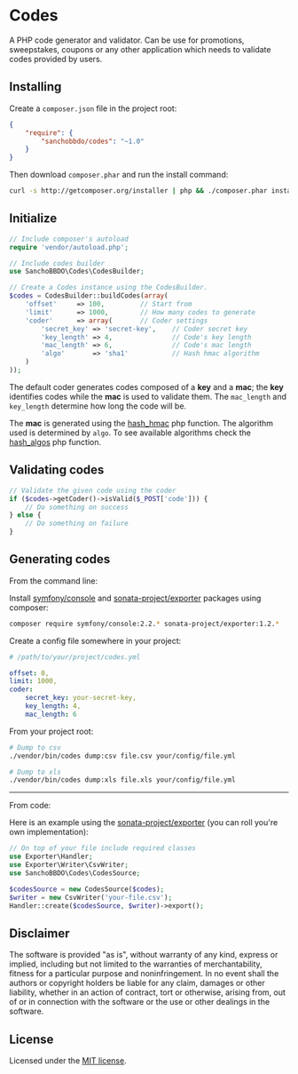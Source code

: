 Codes
=====

A PHP code generator and validator. Can be use for promotions, sweepstakes,
coupons or any other application which needs to validate codes provided by
users.

Installing
----------

Create a ```composer.json``` file in the project root:

```json
{
    "require": {
        "sanchobbdo/codes": "~1.0"
    }
}
```

Then download ```composer.phar``` and run the install command:

```bash
curl -s http://getcomposer.org/installer | php && ./composer.phar install
```

Initialize
----------

```php
// Include composer's autoload
require 'vendor/autoload.php';

// Include codes builder
use SanchoBBDO\Codes\CodesBuilder;

// Create a Codes instance using the CodesBuilder.
$codes = CodesBuilder::buildCodes(array(
    'offset'     => 100,         // Start from
    'limit'      => 1000,        // How many codes to generate
    'coder'      => array(       // Coder settings
        'secret_key' => 'secret-key',    // Coder secret key
        'key_length' => 4,               // Code's key length
        'mac_length' => 6,               // Code's mac length
        'algo'       => 'sha1'           // Hash hmac algorithm
    )
));
```

The default coder generates codes composed of a **key** and a **mac**; the
**key** identifies codes while the **mac** is used to validate them. The
```mac_length``` and ```key_length``` determine how long the code will be.

The **mac** is generated using the [hash_hmac][hash_hmac] php function. The
algorithm used is determined by ```algo```. To see available algorithms check
the [hash_algos][hash_algos] php function.

Validating codes
----------------

```php
// Validate the given code using the coder
if ($codes->getCoder()->isValid($_POST['code'])) {
    // Do something on success
} else {
    // Do something on failure
}
```

Generating codes
----------------

From the command line:

Install [symfony/console][symfony_console] and
[sonata-project/exporter][sp_exporter] packages using composer:

```bash
composer require symfony/console:2.2.* sonata-project/exporter:1.2.*
```

Create a config file somewhere in your project:

```yaml
# /path/to/your/project/codes.yml

offset: 0,
limit: 1000,
coder:
    secret_key: your-secret-key,
    key_length: 4,
    mac_length: 6
```

From your project root:

```bash
# Dump to csv
./vendor/bin/codes dump:csv file.csv your/config/file.yml

# Dump to xls
./vendor/bin/codes dump:xls file.xls your/config/file.yml
```

---

From code:

Here is an example using the [sonata-project/exporter][sp_exporter] (you can
roll you're own implementation):

```php
// On top of your file include required classes
use Exporter\Handler;
use Exporter\Writer\CsvWriter;
use SanchoBBDO\Codes\CodesSource;
```

```php
$codesSource = new CodesSource($codes);
$writer = new CsvWriter('your-file.csv');
Handler::create($codesSource, $writer)->export();
```

Disclaimer
----------

The software is provided "as is", without warranty of any kind, express or
implied, including but not limited to the warranties of merchantability,
fitness for a particular purpose and noninfringement. In no event shall the
authors or copyright holders be liable for any claim, damages or other
liability, whether in an action of contract, tort or otherwise, arising from,
out of or in connection with the software or the use or other dealings in the
software.

License
--------

Licensed under the [MIT license](http://opensource.org/licenses/MIT).

[hash_hmac]: http://php.net/manual/en/function.hash-hmac.php
[hash_algos]: http://www.php.net/manual/en/function.hash-algos.php
[symfony_console]: http://symfony.com/doc/current/components/console/index.html
[sp_exporter]: https://github.com/sonata-project/exporter
